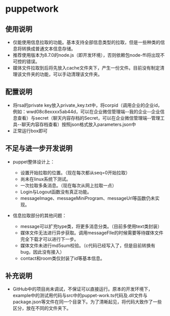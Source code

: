 ﻿# puppetwork

## 使用说明

- 仅能使用信息拉取的功能。基本支持全部信息类型的拉取，但是一些种类的信息将转换成普通文本信息存储。
- 推荐使用版本为8.7.0的node.js（即开发环境），否则依赖包node-ffi将出现不可控的错误。
- 媒体文件拉取到后将先放入cache文件夹下，产生一份文件。目前没有制定清理该文件夹的功能，可以手动清理该文件夹。

## 配置说明

- 将rsa的private key放入private_key.txt中，将corpid（调用企业的企业id，例如：wwd08c8exxxx5ab44d，可以在企业微信管理端--我的企业--企业信息查看）与secret（聊天内容存档的Secret，可以在企业微信管理端--管理工具--聊天内容存档查看）按照json格式放入parameters.json中
- 正常运行box即可

## 不足与进一步开发说明

- puppet整体设计上：
  - 设置开始拉取的位置。（现在每次都从seq=0开始拉取）
  - 尚未在linux系统下测试。
  - 一次拉取多条消息。（现在每次从网上拉取一点）
  - Login与Logout函数没有真正功能。
  - messageImage、messageMiniProgram、messageUrl等函数仍未实现。
  
- 信息拉取部分的其他问题：
  - message可以扩充type类，将更多消息分类。（目前多使用text类封装）
  - 媒体文件无法进行异步获取。调用messageFIle的时候需要等待媒体文件完全下载才可以进行下一步。
  - 媒体文件未进行md5sum校验。（c代码已经写入了，但是目前转换有bug，因此没有接入）
  - contact和room类仅封装了id等基本信息。


## 补充说明
- GitHub中的项目尚未调试，不保证可以直接运行。原本的开发环境下，example中的测试用代码与src中的puppet-work.ts代码及.dll文件与package.json等文件在同一个目录下。为了清晰起见，将代码大致作了一些区分，放在不同的文件夹下。
